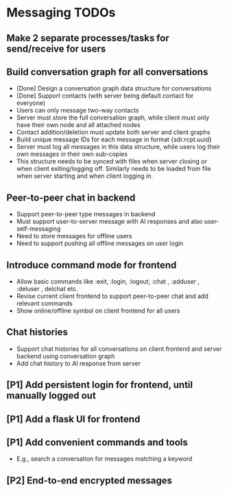# Messaging TODOs

## Make 2 separate processes/tasks for send/receive for users

## Build conversation graph for all conversations

- [Done] Design a conversation graph data structure for conversations
- [Done] Support contacts (with server being default contact for everyone)
- Users can only message two-way contacts
- Server must store the full conversation graph, while client must only have their own node and all attached nodes
- Contact addition/deletion must update both server and client graphs
- Build unique message IDs for each message in format {sdr.rcpt.uuid}
- Server must log all messages in this data structure, while users log their own messages in their own sub-copies
- This structure needs to be synced with files when server closing or when client exiting/logging off. Similarly needs to be loaded from file when server starting and when client logging in.

## Peer-to-peer chat in backend

- Support peer-to-peer type messages in backend
- Must support user-to-server message with AI responses and also user-self-messaging
- Need to store messages for offline users
- Need to support pushing all offline messages on user login

## Introduce command mode for frontend

- Allow basic commands like :exit, :login, :logout, :chat <username>, :adduser <username>, :deluser <username>, delchat <username> etc.
- Revise current client frontend to support peer-to-peer chat and add relevant commands
- Show online/offline symbol on client frontend for all users

## Chat histories

- Support chat histories for all conversations on client frontend and server backend using conversation graph
- Add chat history to AI response from server

## [P1] Add persistent login for frontend, until manually logged out

## [P1] Add a flask UI for frontend

## [P1] Add convenient commands and tools

- E.g., search a conversation for messages matching a keyword

## [P2] End-to-end encrypted messages